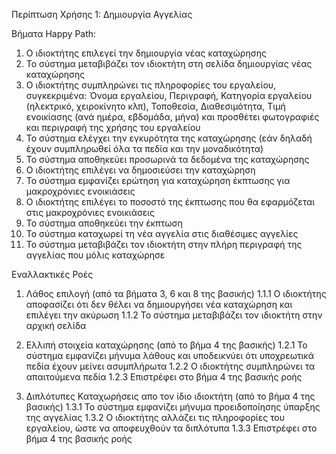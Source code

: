 Περίπτωση Χρήσης 1: Δημιουργία Αγγελίας

Βήματα Happy Path:
1.  Ο ιδιοκτήτης επιλεγεί την δημιουργία νέας καταχώρησης
2.  Το σύστημα μεταβιβάζει τον ιδιοκτήτη στη σελίδα δημιουργίας νέας καταχώρησης
3.  Ο ιδιοκτήτης συμπληρώνει τις πληροφορίες του εργαλείου, συγκεκριμένα: Όνομα εργαλείου, Περιγραφή, Κατηγορία εργαλείου (ηλεκτρικό, χειροκίνητο κλπ), Τοποθεσία, Διαθεσιμότητα, Τιμή ενοικίασης (ανά ημέρα, εβδομάδα, μήνα) και προσθέτει φωτογραφιές και περιγραφή της χρήσης του εργαλείου
4.  Το σύστημα ελέγχει την εγκυρότητα της καταχώρησης (εάν δηλαδή έχουν συμπληρωθεί όλα τα πεδία και την μοναδικότητα) 
5.  Το σύστημα αποθηκεύει προσωρινά τα δεδομένα της καταχώρησης
6.  Ο ιδιοκτήτης επιλέγει να δημοσιεύσει την καταχώρηση
7.  Το σύστημα εμφανίζει ερώτηση για καταχώρηση έκπτωσης για μακροχρόνιες ενοικιάσεις
8.  Ο ιδιοκτήτης επιλέγει το ποσοστό της έκπτωσης που θα εφαρμόζεται στις μακροχρόνιες ενοικιάσεις
9.  Το σύστημα αποθηκεύει την έκπτωση
10. Το σύστημα καταχωρεί τη νέα αγγελία στις διαθέσιμες αγγελίες
11. Το σύστημα μεταβιβάζει τον ιδιοκτήτη στην πλήρη περιγραφή της αγγελίας που μόλις καταχώρησε

Εναλλακτικές Ροές
1. Λάθος επιλογή (από τα βήματα 3, 6 και 8 της βασικής)
1.1.1 Ο ιδιοκτήτης αποφασίζει ότι δεν θέλει να δημιουργήσει νέα καταχώρηση και επιλέγει την ακύρωση
1.1.2 Το σύστημα μεταβιβάζει τον ιδιοκτήτη στην αρχική σελίδα

2. Ελλιπή στοιχεία καταχώρησης (από το βήμα 4 της βασικής)
1.2.1 Το σύστημα εμφανίζει μήνυμα λάθους και υποδεικνύει ότι υποχρεωτικά πεδία έχουν μείνει ασυμπλήρωτα
1.2.2 Ο ιδιοκτήτης συμπληρώνει τα απαιτούμενα πεδία 
1.2.3 Επιστρέφει στο βήμα 4 της βασικής ροής

3. Διπλότυπες Καταχωρήσεις απο τον ίδιο ιδιοκτήτη (από το βήμα 4 της βασικής)
1.3.1 Το σύστημα εμφανίζει μήνυμα προειδοποίησης ύπαρξης της αγγελίας
1.3.2 Ο ιδιοκτήτης αλλάζει τις πληροφορίες του εργαλείου, ώστε να αποφευχθούν τα διπλότυπα
1.3.3 Επιστρέφει στο βήμα 4 της βασικής ροής